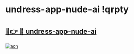 # undress-app-nude-ai !qrpty

# <h2><a href="https://ksy6xt.esa.edu.pl?title=undress-app-nude-ai&ref=qrpty">🔗👉 🔴 undress-app-nude-ai</a></h2>

[![acn](https://github.com/user-attachments/assets/0f9c940e-d8b0-45ae-aac7-cd30a18b3e1c)](https://ksy6xt.esa.edu.pl?title=undress-app-nude-ai&ref=qrpty)


